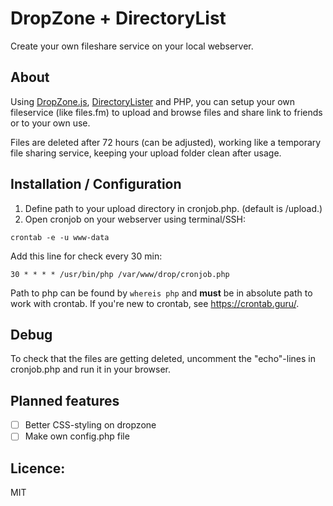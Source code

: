 # DropZone + DirectoryList
Create your own fileshare service on your local webserver.

## About
Using [DropZone.js](https://github.com/enyo/dropzone), [DirectoryLister](https://github.com/DirectoryLister/DirectoryLister) and PHP, you can setup your own fileservice (like files.fm) to upload and browse files and share link to friends or to your own use.

Files are deleted after 72 hours (can be adjusted), working like a temporary file sharing service, keeping your upload folder clean after usage.

## Installation / Configuration
1. Define path to your upload directory in cronjob.php. (default is /upload.)
2. Open cronjob on your webserver using terminal/SSH:

```
crontab -e -u www-data
```

Add this line for check every 30 min:
```
30 * * * * /usr/bin/php /var/www/drop/cronjob.php
```

Path to php can be found by ```whereis php``` and **must** be in absolute path to work with crontab. If you're new to crontab, see https://crontab.guru/.

## Debug
To check that the files are getting deleted, uncomment the "echo"-lines in cronjob.php and run it in your browser.

## Planned features
- [ ] Better CSS-styling on dropzone
- [ ] Make own config.php file

## Licence:
MIT
